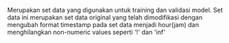Merupakan set data yang digunakan untuk training dan validasi model. 
Set data ini merupakan set data original yang telah dimodifikasi dengan mengubah format timestamp pada set data menjadi hour(jam) dan menghilangkan non-numeric values seperti '!' dan 'inf'
